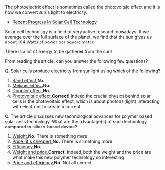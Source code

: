 The photoelectric effect is sometimes called the photovoltaic effect and it is how we convert sun's light to electricity.

- [Recent Progress In Solar Cell Technology](http://www.sciencedaily.com/releases/2013/05/130506094511.htm)

Solar cell technology is a field of very active research nowadays. If we average over the full surface of the planet, we find that the sun gives us about 164 Watts of power per square meter.

There is a lot of energy to be gathered from the sun!

From reading the article, can you answer the following few questions?

<div class="question">Q. Solar cells produce electricity from sunlight using which of the following?

1. [Band effect.](#)**No.**
2. [Meisner effect.](#)**No.**
3. [Doppler effect.](#)**No.**
4. [Photovoltaic effect.](#)**Correct!** Indeed the crucial physics behind solar cells is the photovoltaic effect, which is about photons (light) interacting with electrons to create a current.
 
</div><div class="question">Q. The article discusses new technological advances for polymer based solar cells technology. What are the advantage(s) of such technology compared to silicon-based device?

1. [Weight.](#)**No.** There is something more
2. [Price (it's cheaper).](#)**No.** There is something more
3. [Efficiency.](#)**No.**
4. [Weight and price.](#)**Correct**. Indeed, both the weight and the price are what make this new polymer technology so interesting.
5. [Price and efficiency.](#)**No.** Not all correct.
 
</div>